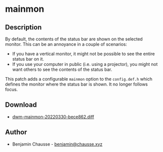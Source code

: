mainmon
==========

Description
-----------
By default, the contents of the status bar are shown on the selected monitor.
This can be an annoyance in a couple of scenarios:

* If you have a vertical monitor, it might not be possible to see the entire
  status bar on it.
* If you use your computer in public (i.e. using a projector), you might not
  want others to see the contents of the status bar.

This patch adds a configurable `mainmon` option to the `config.def.h` which
defines the monitor where the status bar is shown. It no longer follows
focus.

Download
--------
* [dwm-mainmon-20220330-bece862.diff](dwm-mainmon-20220330-bece862.diff)

Author
-------
* Benjamin Chausse - <benjamin@chausse.xyz>
